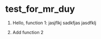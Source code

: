 # test_for_mr_duy

1. Hello, function 1:
    jasjflkj
    sadkfjas
    jasdfklj 
    
2. Add function 2
